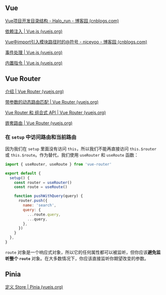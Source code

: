 ## Vue

[Vue项目开发目录结构 - Halo_run - 博客园 (cnblogs.com)](https://www.cnblogs.com/chenleideblog/p/10432375.html)

[依赖注入 | Vue.js (vuejs.org)](https://cn.vuejs.org/guide/components/provide-inject.html)

[Vue中import引入模块路径时的@符号 - niceyoo - 博客园 (cnblogs.com)](https://www.cnblogs.com/niceyoo/p/10106035.html)

[事件处理 | Vue.js (vuejs.org)](https://cn.vuejs.org/guide/essentials/event-handling.html#key-modifiers)

[内置指令 | Vue.js (vuejs.org)](https://cn.vuejs.org/api/built-in-directives.html#v-bind)

## Vue Router

[介绍 | Vue Router (vuejs.org)](https://router.vuejs.org/zh/introduction.html)

[带参数的动态路由匹配 | Vue Router (vuejs.org)](https://router.vuejs.org/zh/guide/essentials/dynamic-matching.html)

[Vue Router 和 组合式 API | Vue Router (vuejs.org)](https://router.vuejs.org/zh/guide/advanced/composition-api.html)

[嵌套路由 | Vue Router (vuejs.org)](https://router.vuejs.org/zh/guide/essentials/nested-routes.html)

### 在 `setup` 中访问路由和当前路由

因为我们在 `setup` 里面没有访问 `this`，所以我们不能再直接访问 `this.$router` 或 `this.$route`。作为替代，我们使用 `useRouter` 和 `useRoute` 函数：

```js
import { useRouter, useRoute } from 'vue-router'

export default {
  setup() {
    const router = useRouter()
    const route = useRoute()

    function pushWithQuery(query) {
      router.push({
        name: 'search',
        query: {
          ...route.query,
          ...query,
        },
      })
    }
  },
}
```

`route` 对象是一个响应式对象，所以它的任何属性都可以被监听，但你应该**避免监听整个 `route`** 对象。在大多数情况下，你应该直接监听你期望改变的参数。

## Pinia

[定义 Store | Pinia (vuejs.org)](https://pinia.vuejs.org/zh/core-concepts/)